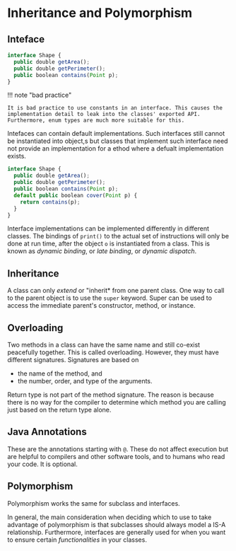 # Inheritance and Polymorphism



## Inteface


```javascript
interface Shape {
  public double getArea();
  public double getPerimeter();
  public boolean contains(Point p);
}
```

!!! note "bad practice"

    It is bad practice to use constants in an interface. This causes the implementation detail to leak into the classes' exported API. Furthermore, enum types are much more suitable for this.

Intefaces can contain default implementations. Such interfaces still cannot be instantiated into object,s but classes that implement such interface need not provide an implementation for a ethod where a defualt implementation exists.

```javascript
interface Shape {
  public double getArea();
  public double getPerimeter();
  public boolean contains(Point p);
  default public boolean cover(Point p) {
    return contains(p);
  }
}
```

Interface implementations can be implemented differently in different classes. The bindings of `print()` to the actual set of instructions will only be done at run time, after the object `o` is instantiated from a class. This is known as *dynamic binding*, or *late binding*, or *dynamic dispatch*.

## Inheritance

A class can only *extend* or "inherit* from one parent class. One way to call to the parent object is to use the `super` keyword. Super can be used to access the immediate parent's constructor, method, or instance.

## Overloading

Two methods in a class can have the same name and still co-exist peacefully together. This is called overloading. However, they must have different signatures. Signatures are based on 

* the name of the method, and
* the number, order, and type of the arguments.

Return type is not part of the method signature. The reason is because there is no way for the compiler to determine which method you are calling just based on the return type alone. 

## Java Annotations

These are the annotations starting with `@`. These do not affect execution but are helpful to compilers and other software tools, and to humans who read your code. It is optional.

## Polymorphism

Polymorphism works the same for subclass and interfaces.

In general, the main consideration when deciding which to use to take advantage of polymorphism is that subclasses should always model a IS-A relationship. Furthermore, interfaces are generally used for when you want to ensure certain *functionalities* in your classes.

